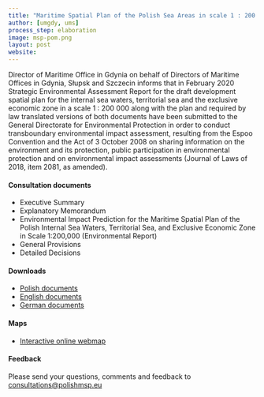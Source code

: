 ```yaml
---
title: "Maritime Spatial Plan of the Polish Sea Areas in scale 1 : 200 000"
author: [umgdy, ums]
process_step: elaboration
image: msp-pom.png
layout: post
website: 
---
```


Director of Maritime Office in Gdynia on behalf of Directors of Maritime Offices in Gdynia, Słupsk and Szczecin
informs that in February 2020 Strategic Environmental Assessment Report for the draft development spatial plan 
for the internal sea waters, territorial sea and the exclusive economic zone in a scale 1&nbsp;:&nbsp;200&nbsp;000 
along with the plan and required by law translated versions of both documents have been submitted 
to the General Directorate for Environmental Protection in order to conduct transboundary environmental impact assessment, 
resulting from the Espoo Convention and the Act of 3 October 2008 on sharing information on the environment and its protection, 
public participation in environmental protection and on environmental impact assessments 
(Journal of Laws of 2018, item 2081, as amended).


#### Consultation documents

- Executive Summary
- Explanatory Memorandum
- Environmental Impact Prediction for the Maritime Spatial Plan of the Polish Internal Sea Waters, Territorial Sea, and Exclusive Economic Zone
in Scale 1:200,000 (Environmental Report)
- General Provisions
- Detailed Decisions

#### Downloads

- [Polish documents](https://github.com/PolishMSP/PolishSeaAreas/releases/download/v3.0/msp-polish-sea-areas-pl.zip)
- [English documents](https://github.com/PolishMSP/PolishSeaAreas/releases/download/v3.0/msp-polish-sea-areas-en.zip)
- [German documents](https://github.com/PolishMSP/PolishSeaAreas/releases/download/v3.0/msp-polish-sea-areas-de.zip)

#### Maps

- [Interactive online webmap](https://mapy.umgdy.gov.pl/pzp/apps/webappviewer/index.html?id=0540604136b54738b1e0494c40f297ab)

#### Feedback

Please send your questions, comments and feedback to <consultations@polishmsp.eu>
